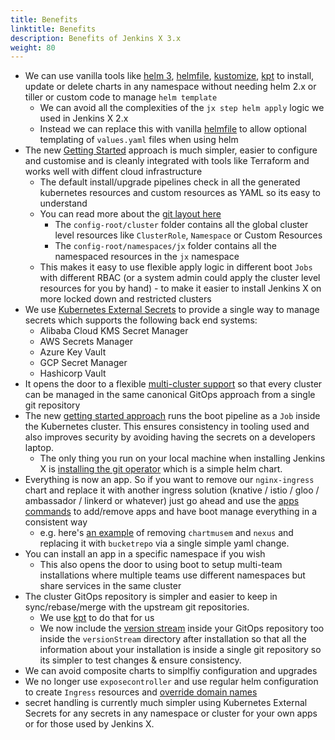 ```yaml
---
title: Benefits
linktitle: Benefits
description: Benefits of Jenkins X 3.x
weight: 80
---
```



* We can use vanilla tools like [helm 3](https://helm.sh/), [helmfile](https://github.com/roboll/helmfile), [kustomize](https://kustomize.io/), [kpt](https://googlecontainertools.github.io/kpt/) to install, update or delete charts in any namespace without needing helm 2.x or tiller or custom code to manage `helm template`
  * We can avoid all the complexities of the `jx step helm apply` logic we used in Jenkins X 2.x
  * Instead we can replace this with vanilla [helmfile](https://github.com/roboll/helmfile) to allow optional templating of `values.yaml` files when using helm
* The new [Getting Started](/docs/v3/getting-started/) approach is much simpler, easier to configure and customise and is cleanly integrated with tools like Terraform and works well with diffent cloud infrastructure
  * The default install/upgrade pipelines check in all the generated kubernetes resources and custom resources as YAML so its easy to understand
  * You can read more about the [git layout here](https://github.com/jenkins-x/jx-gitops/blob/master/docs/git_layout.md)
    * The `config-root/cluster` folder contains all the global cluster level resources like `ClusterRole`, `Namespace` or Custom Resources
    * The `config-root/namespaces/jx` folder contains all the namespaced resources in the `jx` namespace
  * This makes it easy to use flexible apply logic in different boot `Jobs` with different RBAC (or a system admin could apply the cluster level resources for you by hand) - to make it easier to install Jenkins X on more locked down and restricted clusters
* We use [Kubernetes External Secrets](https://github.com/godaddy/kubernetes-external-secrets) to provide a single way to manage secrets which supports the following back end systems:
  * Alibaba Cloud KMS Secret Manager
  * AWS Secrets Manager
  * Azure Key Vault
  * GCP Secret Manager
  * Hashicorp Vault
* It opens the door to a flexible [multi-cluster support](/docs/v3/guides/multi-cluster/) so that every cluster can be managed in the same canonical GitOps approach from a single git repository 
* The new [getting started approach](/docs/v3/getting-started/) runs the boot pipeline as a `Job` inside the Kubernetes cluster. This ensures consistency in tooling used and also improves security by avoiding having the secrets on a developers laptop. 
  * The only thing you run on your local machine when installing Jenkins X is [installing the git operator](/docs/v3/guides/operator/) which is a simple helm chart.
* Everything is now an app. So if you want to remove our `nginx-ingress` chart and replace it with another ingress solution (knative / istio / gloo / ambassador / linkerd or whatever) just go ahead and use the [apps commands](/docs/v3/guides/apps/) to add/remove apps and have boot manage everything in a consistent way
    * e.g. here's [an example](https://github.com/jx3-gitops-repositories/jx3-kind-vault/blob/master/helmfile.yaml#L17) of removing `chartmusem` and `nexus` and replacing it with `bucketrepo` via a single simple yaml change.
* You can install an app in a specific namespace if you wish
    * This also opens the door to using boot to setup multi-team installations where multiple teams use different namespaces but share services in the same cluster
* The cluster GitOps repository is simpler and easier to keep in sync/rebase/merge with the upstream git repositories.
  * We use [kpt](https://googlecontainertools.github.io/kpt/) to do that for us
  * We now include the [version stream](https://jenkins-x.io/about/concepts/version-stream/) inside your GitOps repository too inside the `versionStream` directory after installation so that all the information about your installation is inside a single git repository so its simpler to test changes & ensure consistency.
* We can avoid composite charts to simplfiy configuration and upgrades
* We no longer use `exposecontroller` and use regular helm configuration to create `Ingress` resources and [override domain names](/docs/v3/guides/faq/#how-do-i-configure-the-ingress-domain-in-dev-staging-or-production)
* secret handling is currently much simpler using Kubernetes External Secrets for any secrets in any namespace or cluster for your own apps or for those used by Jenkins X.